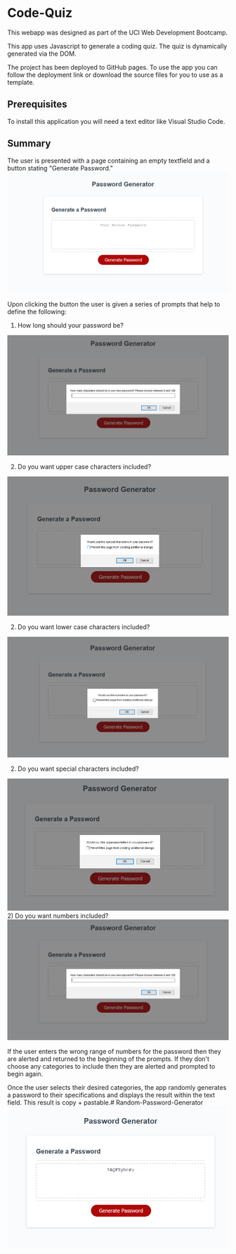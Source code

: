 # Code-Quiz

This webapp was designed as part of the UCI Web Development Bootcamp.

This app uses Javascript to generate a coding quiz. The quiz is dynamically generated via the DOM.

The project has been deployed to GitHub pages. To use the app you can follow the deployment link or download the source files for you to use as a template.


Prerequisites
-----------------------------

To install this application you will need a text editor like Visual Studio Code.


Summary
-----------------------------

The user is presented with a page containing an empty textfield and a button stating "Generate Password." 
<img src="https://raw.githubusercontent.com/rschm007/Random-Password-Generator/main/Assets/RPG-1.png" alt="Random-Password-Generator Demo Image" style="max-width:100%;">

Upon clicking the button the user is given a series of prompts that help to define the following:

1) How long should your password be?
<img src="https://raw.githubusercontent.com/rschm007/Random-Password-Generator/main/Assets/RPG-2.png" alt="Random-Password-Generator Demo Image with prompt for password length" style="max-width:100%;">

2) Do you want upper case characters included?
<img src="https://raw.githubusercontent.com/rschm007/Random-Password-Generator/main/Assets/RPG-3.png" alt="Random-Password-Generator Demo Image with prompt for upper case letters" style="max-width:100%;">

2) Do you want lower case characters included?
<img src="https://raw.githubusercontent.com/rschm007/Random-Password-Generator/main/Assets/RPG-4.png" alt="Random-Password-Generator Demo Image with prompt for lower case letters" style="max-width:100%;">

2) Do you want special characters included?
<img src="https://raw.githubusercontent.com/rschm007/Random-Password-Generator/main/Assets/RPG-5.png" alt="Random-Password-Generator Demo Image with prompt for special characters" style="max-width:100%;">
2) Do you want numbers included?
<img src="https://raw.githubusercontent.com/rschm007/Random-Password-Generator/main/Assets/RPG-2.png" alt="Random-Password-Generator Demo Image with prompt for numbers" style="max-width:100%;">

If the user enters the wrong range of numbers for the password then they are alerted and returned to the beginning of the prompts. If they don't choose any categories to include then they are alerted and prompted to begin again.

Once the user selects their desired categories, the app randomly generates a password to their specifications and displays the result within the text field. This result is copy + pastable.# Random-Password-Generator
<img src="https://raw.githubusercontent.com/rschm007/Random-Password-Generator/main/Assets/RPG-7.png" alt="Random-Password-Generator Demo Image with password string in text field" style="max-width:100%;">


